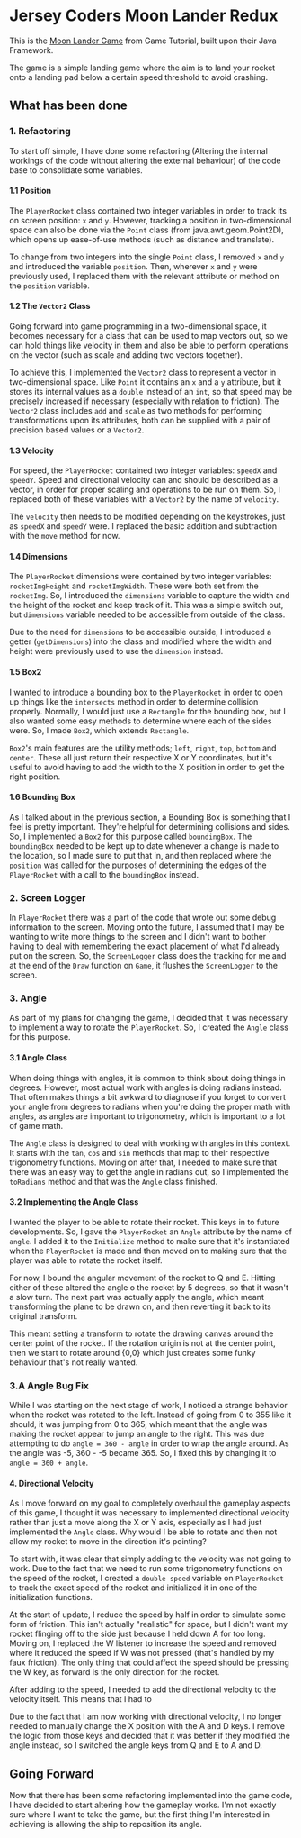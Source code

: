 # Jersey Coders Moon Lander Redux

This is the [Moon Lander Game](http://www.gametutorial.net/article/Keyboard-input---Moon-lander) from Game Tutorial, built upon their Java Framework.

The game is a simple landing game where the aim is to land your rocket onto a landing pad below a certain speed threshold to avoid crashing.

## What has been done

### 1. Refactoring

To start off simple, I have done some refactoring (Altering the internal workings of the code without altering the external behaviour) of the code base to consolidate some variables.

#### 1.1 Position

The `PlayerRocket` class contained two integer variables in order to track its on screen position: `x` and `y`. However, tracking a position in two-dimensional space can also be done via the `Point` class (from java.awt.geom.Point2D), which opens up ease-of-use methods (such as distance and translate).

To change from two integers into the single `Point` class, I removed `x` and `y` and introduced the variable `position`. Then, wherever `x` and `y` were previously used, I replaced them with the relevant attribute or method on the `position` variable. 

#### 1.2 The `Vector2` Class

Going forward into game programming in a two-dimensional space, it becomes necessary for a class that can be used to map vectors out, so we can hold things like velocity in them and also be able to perform operations on the vector (such as scale and adding two vectors together).

To achieve this, I implemented the `Vector2` class to represent a vector in two-dimensional space. Like `Point` it contains an `x` and a `y` attribute, but it stores its internal values as a `double` instead of an `int`, so that speed may be precisely increased if necessary (especially with relation to friction). The `Vector2` class includes `add` and `scale` as two methods for performing transformations upon its attributes, both can be supplied with a pair of precision based values or a `Vector2`.

#### 1.3 Velocity

For speed, the `PlayerRocket` contained two integer variables: `speedX` and `speedY`. Speed and directional velocity can and should be described as a vector, in order for proper scaling and operations to be run on them. So, I replaced both of these variables with a `Vector2` by the name of `velocity`.

The `velocity` then needs to be modified depending on the keystrokes, just as `speedX` and `speedY` were. I replaced the basic addition and subtraction with the `move` method for now.

#### 1.4 Dimensions

The `PlayerRocket` dimensions were contained by two integer variables: `rocketImgHeight` and `rocketImgWidth`. These were both set from the `rocketImg`. So, I introduced the `dimensions` variable to capture the width and the height of the rocket and keep track of it. This was a simple switch out, but `dimensions` variable needed to be accessible from outside of the class.

Due to the need for `dimensions` to be accessible outside, I introduced a getter (`getDimensions`) into the class and modified where the width and height were previously used to use the `dimension` instead.

#### 1.5 Box2

I wanted to introduce a bounding box to the `PlayerRocket` in order to open up things like the `intersects` method in order to determine collision properly. Normally, I would just use a `Rectangle` for the bounding box, but I also wanted some easy methods to determine where each of the sides were. So, I made `Box2`, which extends `Rectangle`.

`Box2`'s main features are the utility methods; `left`, `right`, `top`, `bottom` and `center`. These all just return their respective X or Y coordinates, but it's useful to avoid having to add the width to the X position in order to get the right position.

#### 1.6 Bounding Box

As I talked about in the previous section, a Bounding Box is something that I feel is pretty important. They're helpful for determining collisions and sides. So, I implemented a `Box2` for this purpose called `boundingBox`. The `boundingBox` needed to be kept up to date whenever a change is made to the location, so I made sure to put that in, and then replaced where the `position` was called for the purposes of determining the edges of the `PlayerRocket` with a call to the `boundingBox` instead.

### 2. Screen Logger

In `PlayerRocket` there was a part of the code that wrote out some debug information to the screen. Moving onto the future, I assumed that I may be wanting to write more things to the screen and I didn't want to bother having to deal with remembering the exact placement of what I'd already put on the screen. So, the `ScreenLogger` class does the tracking for me and at the end of the `Draw` function on `Game`, it flushes the `ScreenLogger` to the screen.

### 3. Angle

As part of my plans for changing the game, I decided that it was necessary to implement a way to rotate the `PlayerRocket`. So, I created the `Angle` class for this purpose.

#### 3.1 Angle Class

When doing things with angles, it is common to think about doing things in degrees. However, most actual work with angles is doing radians instead. That often makes things a bit awkward to diagnose if you forget to convert your angle from degrees to radians when you're doing the proper math with angles, as angles are important to trigonometry, which is important to a lot of game math.

The `Angle` class is designed to deal with working with angles in this context. It starts with the `tan`, `cos` and `sin` methods that map to their respective trigonometry functions. Moving on after that, I needed to make sure that there was an easy way to get the angle in radians out, so I implemented the `toRadians` method and that was the `Angle` class finished.

#### 3.2 Implementing the Angle Class

I wanted the player to be able to rotate their rocket. This keys in to future developments. So, I gave the `PlayerRocket` an `Angle` attribute by the name of `angle`. I added it to the `Initialize` method to make sure that it's instantiated when the `PlayerRocket` is made and then moved on to making sure that the player was able to rotate the rocket itself.

For now, I bound the angular movement of the rocket to Q and E. Hitting either of these altered the angle o the rocket by 5 degrees, so that it wasn't a slow turn. The next part was actually apply the angle, which meant transforming the plane to be drawn on, and then reverting it back to its original transform.

This meant setting a transform to rotate the drawing canvas around the center point of the rocket. If the rotation origin is not at the center point, then we start to rotate around {0,0} which just creates some funky behaviour that's not really wanted.

### 3.A Angle Bug Fix

While I was starting on the next stage of work, I noticed a strange behavior when the rocket was rotated to the left. Instead of going from 0 to 355 like it should, it was jumping from 0 to 365, which meant that the angle was making the rocket appear to jump an angle to the right. This was due attempting to do `angle = 360 - angle` in order to wrap the angle around. As the angle was -5, 360 - -5 became 365. So, I fixed this by changing it to `angle = 360 + angle`.

#### 4. Directional Velocity

As I move forward on my goal to completely overhaul the gameplay aspects of this game, I thought it was necessary to implemented directional velocity rather than just a move along the X or Y axis, especially as I had just implemented the `Angle` class. Why would I be able to rotate and then not allow my rocket to move in the direction it's pointing?

To start with, it was clear that simply adding to the velocity was not going to work. Due to the fact that we need to run some trigonometry functions on the speed of the rocket, I created a `double speed` variable on `PlayerRocket` to track the exact speed of the rocket and initialized it in one of the initialization functions.

At the start of update, I reduce the speed by half in order to simulate some form of friction. This isn't actually "realistic" for space, but I didn't want my rocket flinging off to the side just because I held down A for too long. Moving on, I replaced the W listener to increase the speed and removed where it reduced the speed if W was not pressed (that's handled by my faux friction). The only thing that could affect the speed should be pressing the W key, as forward is the only direction for the rocket.

After adding to the speed, I needed to add the directional velocity to the velocity itself. This means that I had to  

Due to the fact that I am now working with directional velocity, I no longer needed to manually change the X position with the A and D keys. I remove the logic from those keys and decided that it was better if they modified the angle instead, so I switched the angle keys from Q and E to A and D.

## Going Forward

Now that there has been some refactoring implemented into the game code, I have decided to start altering how the gameplay works. I'm not exactly sure where I want to take the game, but the first thing I'm interested in achieving is allowing the ship to reposition its angle.
